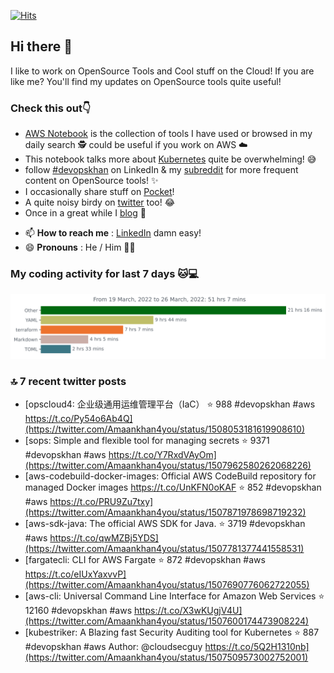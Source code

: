 [![Hits](https://hits.seeyoufarm.com/api/count/incr/badge.svg?url=https%3A%2F%2Fgithub.com%2Fakhan4u%2Fhit-counter&count_bg=%2379C83D&title_bg=%23555555&icon=&icon_color=%23E7E7E7&title=visits&edge_flat=false)](https://hits.seeyoufarm.com)

## Hi there 👋

I like to work on OpenSource Tools and Cool stuff on the Cloud! If you are like me? You'll find my updates on OpenSource tools quite useful!

### Check this out👇

* [AWS Notebook](https://histre.com/public/notebooks/dnllyanu/aws/) is the collection of tools I have used or browsed in my daily search 🕵️ could be useful if you work on AWS ☁️
* This notebook talks more about [Kubernetes](https://histre.com/public/notebooks/6uxdvo3y/kubernetes/) quite be overwhelming! 😅
* follow [#devopskhan](https://www.linkedin.com/feed/hashtag/devopskhan/) on LinkedIn & my [subreddit](https://www.reddit.com/r/devopskhan/) for more frequent content on OpenSource tools! ✨
* I occasionally share stuff on [Pocket](https://getpocket.com/@ej6g8d1dp2829A16a9Tf5d4T6bAMp3d8791rejDe86yem3bm4e14ex4fT4dluk29)!
* A quite noisy birdy on [twitter](https://twitter.com/Amaankhan4you) too! 😂
* Once in a great while I [blog](https://linuxparrot.com/) 😬


- 📫 **How to reach me** : [LinkedIn](https://www.linkedin.com/in/amaan-khan-linux-ninja) damn easy!
- 😄 **Pronouns** : He / Him 🤷‍♂️

### My coding activity for last 7 days 🐱💻

<img src="https://github.com/akhan4u/akhan4u/blob/main/images/stat.svg" alt="Amaan's Wakatime Activity!"/>

### 🔝 7 recent twitter posts
<!-- DEVDOJO:START -->
- [opscloud4: 企业级通用运维管理平台（IaC）
⭐️ 988
#devopskhan #aws
https://t.co/Py54o6Ab4Q](https://twitter.com/Amaankhan4you/status/1508053181619908610)
- [sops: Simple and flexible tool for managing secrets
⭐️ 9371
#devopskhan #aws
https://t.co/Y7RxdVAyOm](https://twitter.com/Amaankhan4you/status/1507962580262068226)
- [aws-codebuild-docker-images: Official AWS CodeBuild repository for managed Docker images https://t.co/UnKFN0oKAF
⭐️ 852
#devopskhan #aws
https://t.co/PRU9Zu7txy](https://twitter.com/Amaankhan4you/status/1507871978698719232)
- [aws-sdk-java: The official AWS SDK for Java.
⭐️ 3719
#devopskhan #aws
https://t.co/qwMZBj5YDS](https://twitter.com/Amaankhan4you/status/1507781377441558531)
- [fargatecli: CLI for AWS Fargate
⭐️ 872
#devopskhan #aws
https://t.co/eIUxYaxvvP](https://twitter.com/Amaankhan4you/status/1507690776062722055)
- [aws-cli: Universal Command Line Interface for Amazon Web Services
⭐️ 12160
#devopskhan #aws
https://t.co/X3wKUgjV4U](https://twitter.com/Amaankhan4you/status/1507600174473908224)
- [kubestriker: A Blazing fast Security Auditing tool for Kubernetes
⭐️ 887
#devopskhan #aws
Author: @cloudsecguy
https://t.co/5Q2H1310nb](https://twitter.com/Amaankhan4you/status/1507509573002752001)
<!-- DEVDOJO:END -->

<!-- ![Amaan's GitHub stats](https://github-readme-stats.vercel.app/api?username=akhan4u&count_private=true&show_icons=true&hide=contribs) -->
